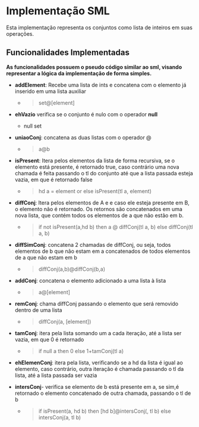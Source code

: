 # Implementação SML

Esta implementação representa os conjuntos como lista de inteiros em suas operações.


## Funcionalidades Implementadas

**As funcionalidades possuem o pseudo código similar ao sml, visando representar a lógica da implementação de forma simples.**

- **addElement**: Recebe uma lista de ints e concatena com o elemento já inserido em uma lista auxiliar

    - >set@[element]  
- **ehVazio** verifica se o conjunto é nulo com o operador **null**
    - null set
- **uniaoConj**: concatena as duas listas com o operador @
    - > a@b
- **isPresent**: Itera pelos elementos da lista de forma recursiva, se o elemento está presente, é retornado true, caso contrário uma nova chamada é feita passando o tl do conjunto até que a lista passada esteja vazia, em que é retornado false
    - > hd a = element or else isPresent(tl a, element)

- **diffConj**: Itera pelos elementos de A e e caso ele esteja presente em B, o elemento não é retornado. Os retornos são concatenados em uma nova lista, que contém todos os elementos de a que não estão em b.
    - > if not isPresent(a,hd b) then a @ diffConj(tl a, b) else diffConj(tl a, b)

- **diffSimConj**: concatena 2 chamadas de diffConj, ou seja, todos elementos de b que não estam em a concatenados de todos elementos de a que não estam em b
    - > diffConj(a,b)@diffConj(b,a)

- **addConj**: concatena o elemento adicionado a uma lista à lista
    - > a@[element]

- **remConj**: chama diffConj passando o elemento que será removido dentro de uma lista
    - > diffConj(a, [element])

- **tamConj**: itera pela lista somando um a cada iteração, até a lista ser vazia, em que 0 é retornado
    - > if null a then 0 else 1+tamConj(tl a)
- **ehElemenConj**: itera pela lista, verificando se a hd da lista é igual ao elemento, caso contrário, outra iteração é chamada passando o tl da lista, até a lista passada ser vazia

- **intersConj**- verifica se elemento de b está presente em a, se sim,é retornado o elemento concatenado de outra chamada, passando o tl de b
    - > if isPresent(a, hd b) then [hd b]@intersConj(, tl b) else intersConj(a, tl b)